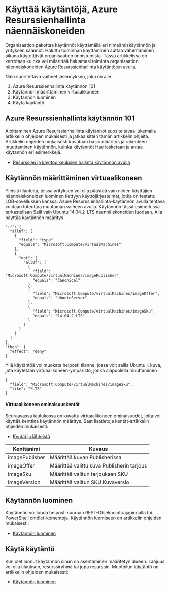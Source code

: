 <properties
    pageTitle="Käyttää käytäntöjä, Azure Resurssienhallinta näennäiskoneiden | Microsoft Azure"
    description="Voit määrittää käytännön, Azure Resurssienhallinta Linux virtuaalikoneen"
    services="virtual-machines-linux"
    documentationCenter=""
    authors="singhkays"
    manager="timlt"
    editor=""
    tags="azure-resource-manager"/>

<tags
    ms.service="virtual-machines-linux"
    ms.workload="infrastructure-services"
    ms.tgt_pltfrm="vm-linux"
    ms.devlang="na"
    ms.topic="article"
    ms.date="04/13/2016"
    ms.author="singhkay"/>

# <a name="apply-policies-to-azure-resource-manager-virtual-machines"></a>Käyttää käytäntöjä, Azure Resurssienhallinta näennäiskoneiden

Organisaation pakottaa käytännöt käyttämällä eri nimeämiskäytännön ja yrityksen säännöt. Haluttu toiminnan käyttäminen auttaa vähentäminen aikana käytettävät organisaation onnistumista. Tässä artikkelissa on kerrotaan kuinka voi määrittää haluamasi toiminta organisaation näennäiskoneiden Azure Resurssienhallinta käytäntöjen avulla.

Näin suoritettava vaiheet jäsennyksen, joka on alle

1. Azure Resurssienhallinta käytännön 101
2. Käytännön määrittäminen virtuaalikoneen
3. Käytännön luominen
4. Käytä käytäntö

## <a name="azure-resource-manager-policy-101"></a>Azure Resurssienhallinta käytännön 101

Aloittaminen Azure Resurssienhallinta käytännöt suositeltavaa lukemalla artikkelin ohjeiden mukaisesti ja jatkaa sitten tämän artikkelin ohjeita. Artikkelin ohjeiden mukaisesti kuvataan basic määritys ja rakenteen muuttaminen käytännön, kuinka käytännöt Hae lasketaan ja antaa käytännön eri esimerkkejä.

* [Resurssien ja käyttöoikeuksien hallinta käytännön avulla](../resource-manager-policy.md)

## <a name="define-a-policy-for-your-virtual-machine"></a>Käytännön määrittäminen virtuaalikoneen

Yleisiä tilanteita, joissa yrityksen voi olla päästää vain niiden käyttäjien näennäiskoneiden luominen tiettyyn käyttöjärjestelmät, jotka on testattu LOB-sovelluksen kanssa. Azure Resurssienhallinta-käytännön avulla tehtävä voidaan toteuttaa muutaman vaiheen avulla. Käytännön tässä esimerkissä tarkastellaan Salli vain Ubuntu 14.04.2-LTS näennäiskoneiden luodaan. Alla näyttää käytännön määritys

```
"if": {
  "allOf": [
    {
      "field": "type",
      "equals": "Microsoft.Compute/virtualMachines"
    },
    {
      "not": {
        "allOf": [
          {
            "field": "Microsoft.Compute/virtualMachines/imagePublisher",
            "equals": "Canonical"
          },
          {
            "field": "Microsoft.Compute/virtualMachines/imageOffer",
            "equals": "UbuntuServer"
          },
          {
            "field": "Microsoft.Compute/virtualMachines/imageSku",
            "equals": "14.04.2-LTS"
          }
        ]
      }
    }
  ]
},
"then": {
  "effect": "deny"
}
```

Yllä käytäntöä voi muokata helposti tilanne, jossa voit sallia Ubuntu l. kuva, jota käytetään virtuaalikoneen-ympäristö, jonka alapuolella muuttaminen

```
{
  "field": "Microsoft.Compute/virtualMachines/imageSku",
  "like": "*LTS"
}
```

#### <a name="virtual-machine-property-fields"></a>Virtuaalikoneen ominaisuuskentät

Seuraavassa taulukossa on kuvattu virtuaalikoneen ominaisuudet, joita voi käyttää kenttinä käytännön määritys. Saat lisätietoja kentät-artikkelin ohjeiden mukaisesti:

* [Kentät ja lähteistä](../resource-manager-policy.md#fields-and-sources)


| Kenttänimi     | Kuvaus                                        |
|----------------|----------------------------------------------------|
| imagePublisher | Määrittää kuvan Publisherissa               |
| imageOffer     | Määrittää valittu kuva Publisherin tarjous |
| imageSku       | Määrittää valitun tarjouksen SKU             |
| imageVersion   | Määrittää valitun SKU Kuvaversio     |

## <a name="create-the-policy"></a>Käytännön luominen

Käytännön voi luoda helposti suoraan REST-Ohjelmointirajapinnalla tai PowerShell cmdlet-komentoja. Käytännön luomiseen on artikkelin ohjeiden mukaisesti:

* [Käytännön luominen](../resource-manager-policy.md#creating-a-policy)


## <a name="apply-the-policy"></a>Käytä käytäntö

Kun olet luonut käytännön sinun on asentaminen määritetyn alueen. Laajuus voi olla tilauksen, resurssiryhmä tai jopa resurssin. Muotoilun käytäntö on artikkelin ohjeiden mukaisesti:

* [Käytännön luominen](../resource-manager-policy.md#applying-a-policy)
